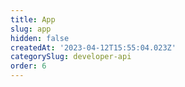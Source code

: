 ```yaml
---
title: App
slug: app
hidden: false
createdAt: '2023-04-12T15:55:04.023Z'
categorySlug: developer-api
order: 6
---
```

